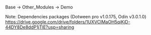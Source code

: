 
Base -> Other_Modules -> Demo

Note:
Dependencies packages (Dotween pro v1.0.175, Odin v3.0.1.0)
https://drive.google.com/drive/folders/1UXVCIMaOH5qiKjD-44DY8De8ddP1jTlE?usp=sharing

